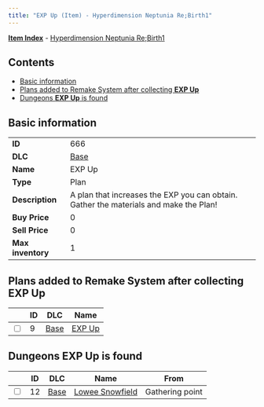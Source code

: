 ```yaml
---
title: "EXP Up (Item) - Hyperdimension Neptunia Re;Birth1"
---
```


[**Item Index**](/neptunia/rb1/item/index.html) - [Hyperdimension Neptunia Re;Birth1](/neptunia/rb1)

## Contents

- [Basic information](#basic-information)
- [Plans added to Remake System after collecting **EXP Up**](#plans-added-to-remake-system-after-collecting-exp-up)
- [Dungeons **EXP Up** is found](#dungeons-exp-up-is-found)

## Basic information

|   |   |
| -- | -- |
| **ID** | 666 |
| **DLC** | [Base](/neptunia/rb1/dlc/1-base.html) |
| **Name** | EXP Up |
| **Type** | Plan |
| **Description** | A plan that increases the EXP you can obtain. Gather the materials and make the Plan! |
| **Buy Price** | 0 |
| **Sell Price** | 0 |
| **Max inventory** | 1 |


## Plans added to Remake System after collecting **EXP Up**

|    | ID | DLC | Name |
| -- | -- | --- | ---- |
| <input type="checkbox" id="rb1-remake-1-9" class="trackbox" /> | 9 | [Base](/neptunia/rb1/dlc/1-base.html) | [EXP Up](/neptunia/rb1/remake/1-9-exp-up.html) |


## Dungeons **EXP Up** is found

|    | ID | DLC | Name | From |
| -- | -- | --- | ---- | ---- |
| <input type="checkbox" id="rb1-dungeon-1-12" class="trackbox" /> | 12 | [Base](/neptunia/rb1/dlc/1-base.html) | [Lowee Snowfield](/neptunia/rb1/dungeon/1-12-lowee-snowfield.html) | Gathering point |
